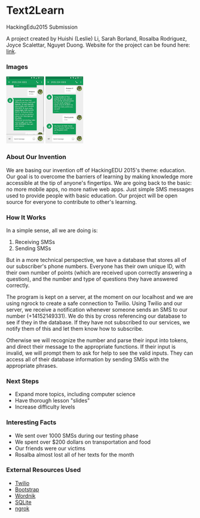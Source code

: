 # Text2Learn
HackingEdu2015 Submission 

A project created by Huishi (Leslie) Li, Sarah Borland, Rosalba Rodriguez, Joyce Scalettar, Nguyet Duong. 
Website for the project can be found here: [link](nguyetduong.github.io/Text2Learn).

### Images 
<img src="screenshots/img1.jpg" alt="Drawing" style="width: 20%;"/> 
<img src="screenshots/img2.jpg" alt="Drawing" style="width: 20%;"/>

### About Our Invention
We are basing our invention off of HackingEDU 2015's theme: education. Our goal is to overcome the barriers of 
learning by making knowledge more accessible at the tip of anyone's fingertips. We are going back to the basic:
no more mobile apps, no more native web apps. Just simple SMS messages used to provide people with basic education. 
Our project will be open source for everyone to contribute to other's learning. 

### How It Works
In a simple sense, all we are doing is:

1. Receiving SMSs
2. Sending SMSs

But in a more technical perspective, we have a database that stores all of our subscriber's phone numbers. Everyone has their own unique ID, with their own number of points (which are received upon correctly answering a question), and the number and type of questions they have answered correctly. 

The program is kept on a server, at the moment on our localhost and we are using ngrock to create a safe connection to Twilio. Using Twilio and our server, we receive a notification whenever someone sends an SMS to our number (+14152149331). We do this by cross referencing our database to see if they in the database. If they have not subscribed to our services, we notify them of this and let them know how to subscribe. 

Otherwise we will recognize the number and parse their input into tokens, and direct their message to the appropriate functions. If their input is invalid, we will prompt them to ask for help to see the valid inputs. They can access all of their database information by sending SMSs with the appropriate phrases. 

### Next Steps
- Expand more topics, including computer science
- Have thorough lesson "slides"
- Increase difficulty levels

### Interesting Facts
- We sent over 1000 SMSs during our testing phase
- We spent over $200 dollars on transportation and food
- Our friends were our victims
- Rosalba almost lost all of her texts for the month

### External Resources Used
- [Twilio](https://www.twilio.com/api)
- [Bootstrap](http://getbootstrap.com/)
- [Wordnik](http://developer.wordnik.com/)
- [SQLite](https://www.sqlite.org/)
- [ngrok](https://ngrok.com/)
